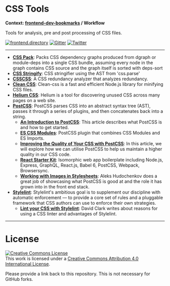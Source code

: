 # CSS Tools

**Context: [frontend-dev-bookmarks](../README.md) / Workflow**

Tools for analysis, pre and post processing of CSS files.

[![frontend.directory](https://img.shields.io/badge/frontend-directory-blue.svg?style=flat-square)](http://frontend.directory/)
[![Gitter](https://img.shields.io/gitter/room/dypsilon/frontend-dev-bookmarks.svg?style=flat-square&maxAge=2592000)](https://gitter.im/dypsilon/frontend-dev-bookmarks)
[![Twitter](https://img.shields.io/badge/follow-twitter-55acee.svg?style=flat-square)](https://twitter.com/FrontendDir)

-----------------------------------------
+ **[CSS Pack](https://www.npmjs.com/package/css-pack)**: Packs CSS dependency graphs produced from dgraph or module-deps into a single CSS bundle, assuming every node in the graph contains CSS source and the graph itself is sorted with deps-sort
+ **[CSS Stringify](https://github.com/reworkcss/css-stringify)**: CSS stringifier using the AST from 'css.parse'
+ **[CSSCSS](http://zmoazeni.github.io/csscss/)**: A CSS redundancy analyzer that analyzes redundancy.
+ **[Clean CSS](https://www.npmjs.com/package/clean-css)**: Clean-css is a fast and efficient Node.js library for minifying CSS files.
+ **[Helium CSS](https://github.com/geuis/helium-css)**: Helium is a tool for discovering unused CSS across many pages on a web site.
+ **[PostCSS](http://postcss.org/)**: PostCSS parses CSS into an abstract syntax tree (AST), passes it through a series of plugins, and then concatenates back into a string.
    + **[An Introduction to PostCSS](https://www.sitepoint.com/an-introduction-to-postcss/)**: This article describes what PostCSS is and how to get started.
    + **[ES CSS Modules](https://github.com/jacobp100/es-css-modules)**: PostCSS plugin that combines CSS Modules and ES Imports.
    + **[Improving the Quality of Your CSS with PostCSS](https://www.sitepoint.com/improving-the-quality-of-your-css-with-postcss/)**: In this article, we will explore how we can utilise PostCSS to help us maintain a higher quality in our CSS code.
    + **[React Starter Kit](https://www.reactstarterkit.com/)**: Isomorphic web app boilerplate including Node.js, Express, GraphQL, React.js, Babel 6, PostCSS, Webpack, Browsersync.
    + **[Working with Images in Stylesheets](https://css-tricks.com/images-in-postcss/)**: Aleks Hudochenkov does a great job of showcasing what PostCSS is good at and the role it has grown into in the front end stack.
+ **[Stylelint](http://stylelint.io/)**: Stylelint's ambitious goal is to supplement our discipline with automatic enforcement — to provide a core set of rules and a pluggable framework that CSS authors can use to enforce their own strategies.
    + **[Lint your CSS with Stylelint](https://css-tricks.com/stylelint/)**: David Clark writes about reasons for using a CSS linter and advantages of Stylelint.


------------------

# License

<a rel="license" href="http://creativecommons.org/licenses/by/4.0/"><img alt="Creative Commons License" style="border-width:0" src="https://i.creativecommons.org/l/by/4.0/88x31.png" /></a><br />This work is licensed under a <a rel="license" href="http://creativecommons.org/licenses/by/4.0/">Creative Commons Attribution 4.0 International License</a>.

Please provide a link back to this repository. This is not necessary for GitHub forks.